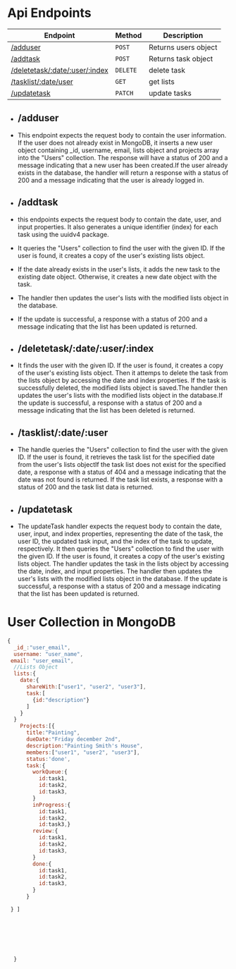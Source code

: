 # Api Endpoints

| Endpoint                                      | Method   | Description          |
| --------------------------------------------- | -------- | -------------------- |
| [/adduser](#adduser)                          | `POST`   | Returns users object |
| [/addtask](#addtask)                          | `POST`   | Returns task object  |
| [/deletetask/:date/:user/:index](#deletetask) | `DELETE` | delete task          |
| [/tasklist/:date/user](#tasklist)             | `GET`    | get lists            |
| [/updatetask](#updatetaskt)                   | `PATCH`  | update tasks         |

- ## /adduser

- This endpoint expects the request body to contain the user information. If the user does not already exist in MongoDB, it inserts a new user object containing \_id, username, email, lists object and projects array into the "Users" collection. The response will have a status of 200 and a message indicating that a new user has been created.If the user already exists in the database, the handler will return a response with a status of 200 and a message indicating that the user is already logged in.

- ## /addtask
- this endpoints expects the request body to contain the date, user, and input properties. It also generates a unique identifier (index) for each task using the uuidv4 package.

- It queries the "Users" collection to find the user with the given ID. If the user is found, it creates a copy of the user's existing lists object.

- If the date already exists in the user's lists, it adds the new task to the existing date object. Otherwise, it creates a new date object with the task.

- The handler then updates the user's lists with the modified lists object in the database.

- If the update is successful, a response with a status of 200 and a message indicating that the list has been updated is returned.

- ## /deletetask/:date/:user/:index
- It finds the user with the given ID. If the user is found, it creates a copy of the user's existing lists object. Then it attemps to delete the task from the lists object by accessing the date and index properties. If the task is successfully deleted, the modified lists object is saved.The handler then updates the user's lists with the modified lists object in the database.If the update is successful, a response with a status of 200 and a message indicating that the list has been deleted is returned.

- ## /tasklist/:date/:user
- The handle queries the "Users" collection to find the user with the given ID. If the user is found, it retrieves the task list for the specified date from the user's lists objectIf the task list does not exist for the specified date, a response with a status of 404 and a message indicating that the date was not found is returned.
  If the task list exists, a response with a status of 200 and the task list data is returned.

- ## /updatetask
- The updateTask handler expects the request body to contain the date, user, input, and index properties, representing the date of the task, the user ID, the updated task input, and the index of the task to update, respectively. It then queries the "Users" collection to find the user with the given ID. If the user is found, it creates a copy of the user's existing lists object. The handler updates the task in the lists object by accessing the date, index, and input properties. The handler then updates the user's lists with the modified lists object in the database. If the update is successful, a response with a status of 200 and a message indicating that the list has been updated is returned.

# User Collection in MongoDB

```js
{
  _id_:"user_email",
  username: "user_name",
 email: "user_email",
  //Lists Object
  lists:{
    date:{
      shareWith:["user1", "user2", "user3"],
      task:[
        {id:"description"}
      ]
    }
  }
    Projects:[{
      title:"Painting",
      dueDate:"Friday december 2nd",
      description:"Painting Smith's House",
      members:["user1", "user2", "user3"],
      status:'done',
      task:{
        workQueue:{
          id:task1,
          id:task2,
          id:task3,
        }
        inProgress:{
          id:task1,
          id:task2,
          id:task3,}
        review:{
          id:task1,
          id:task2,
          id:task3,
        }
        done:{
          id:task1,
          id:task2,
          id:task3,
        }
      }

 } ]







  }











```
